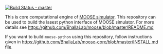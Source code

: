 [![Build Status - master](https://travis-ci.org/BhallaLab/moose-core.svg?branch=master)](https://travis-ci.org/BhallaLab/moose-core) 

This is core computational engine of [MOOSE simulator](https://github.com/BhallaLab/moose). This repository can be 
used to build the lasest python interface of MOOSE simulator. For more details 
see https://github.com/BhallaLab/moose/blob/master/README.md 

If you want to build `moose-python` using this repository, follow instructions given 
in https://github.com/BhallaLab/moose-core/blob/master/INSTALL.md file. 
